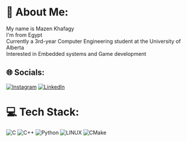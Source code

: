 # 💫 About Me:
My name is Mazen Khafagy<br>I'm from Egypt<br>Currently a 3rd-year Computer Engineering student at the University of Alberta<br>Interested in Embedded systems and Game development 


## 🌐 Socials:
[![Instagram](https://img.shields.io/badge/Instagram-%23E4405F.svg?logo=Instagram&logoColor=white)](https://instagram.com/mazen_khafagi) [![LinkedIn](https://img.shields.io/badge/LinkedIn-%230077B5.svg?logo=linkedin&logoColor=white)](https://linkedin.com/in/mazen-khafagy-b83865249) 

# 💻 Tech Stack:
![C](https://img.shields.io/badge/c-%2300599C.svg?style=flat&logo=c&logoColor=white) ![C++](https://img.shields.io/badge/c++-%2300599C.svg?style=flat&logo=c%2B%2B&logoColor=white) ![Python](https://img.shields.io/badge/python-3670A0?style=flat&logo=python&logoColor=ffdd54) ![LINUX](https://img.shields.io/badge/Linux-FCC624?style=flat&logo=linux&logoColor=black) ![CMake](https://img.shields.io/badge/CMake-%23008FBA.svg?style=flat&logo=cmake&logoColor=white)

<!-- Proudly created with GPRM ( https://gprm.itsvg.in ) -->
